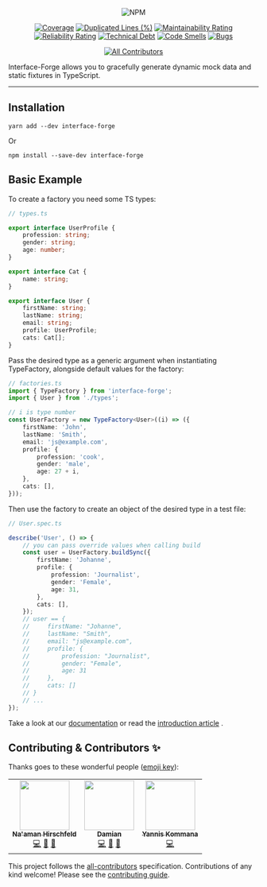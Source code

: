 <div align="center">

![NPM](https://img.shields.io/npm/l/interface-forge)

[![Coverage](https://sonarcloud.io/api/project_badges/measure?project=Goldziher_interface-forge&metric=coverage)](https://sonarcloud.io/summary/new_code?id=Goldziher_interface-forge)
[![Duplicated Lines (%)](https://sonarcloud.io/api/project_badges/measure?project=Goldziher_interface-forge&metric=duplicated_lines_density)](https://sonarcloud.io/summary/new_code?id=Goldziher_interface-forge)
[![Maintainability Rating](https://sonarcloud.io/api/project_badges/measure?project=Goldziher_interface-forge&metric=sqale_rating)](https://sonarcloud.io/summary/new_code?id=Goldziher_interface-forge)
[![Reliability Rating](https://sonarcloud.io/api/project_badges/measure?project=Goldziher_interface-forge&metric=reliability_rating)](https://sonarcloud.io/summary/new_code?id=Goldziher_interface-forge)
[![Technical Debt](https://sonarcloud.io/api/project_badges/measure?project=Goldziher_interface-forge&metric=sqale_index)](https://sonarcloud.io/summary/new_code?id=Goldziher_interface-forge)
[![Code Smells](https://sonarcloud.io/api/project_badges/measure?project=Goldziher_interface-forge&metric=code_smells)](https://sonarcloud.io/summary/new_code?id=Goldziher_interface-forge)
[![Bugs](https://sonarcloud.io/api/project_badges/measure?project=Goldziher_interface-forge&metric=bugs)](https://sonarcloud.io/summary/new_code?id=Goldziher_interface-forge)

[![All Contributors](https://img.shields.io/badge/all_contributors-3-orange.svg?style=flat-square)](#contributors-)

</div>

Interface-Forge allows you to gracefully generate dynamic mock data and static fixtures in TypeScript.

---

## Installation

```shell
yarn add --dev interface-forge
```

Or

```shell
npm install --save-dev interface-forge
```

## Basic Example

To create a factory you need some TS types:

```typescript
// types.ts

export interface UserProfile {
    profession: string;
    gender: string;
    age: number;
}

export interface Cat {
    name: string;
}

export interface User {
    firstName: string;
    lastName: string;
    email: string;
    profile: UserProfile;
    cats: Cat[];
}
```

Pass the desired type as a generic argument when instantiating TypeFactory, alongside default values for the factory:

```typescript
// factories.ts
import { TypeFactory } from 'interface-forge';
import { User } from './types';

// i is type number
const UserFactory = new TypeFactory<User>((i) => ({
    firstName: 'John',
    lastName: 'Smith',
    email: 'js@example.com',
    profile: {
        profession: 'cook',
        gender: 'male',
        age: 27 + i,
    },
    cats: [],
}));
```

Then use the factory to create an object of the desired type in a test file:

```typescript
// User.spec.ts

describe('User', () => {
    // you can pass override values when calling build
    const user = UserFactory.buildSync({
        firstName: 'Johanne',
        profile: {
            profession: 'Journalist',
            gender: 'Female',
            age: 31,
        },
        cats: [],
    });
    // user == {
    //     firstName: "Johanne",
    //     lastName: "Smith",
    //     email: "js@example.com",
    //     profile: {
    //         profession: "Journalist",
    //         gender: "Female",
    //         age: 31
    //     },
    //     cats: []
    // }
    // ...
});
```

Take a look at our [documentation](https://goldziher.github.io/interface-forge/) or read
the [introduction article](https://javascript.plainenglish.io/generating-test-data-and-fixtures-with-interface-forge-5a5548233aa5)
.

## Contributing & Contributors ✨

Thanks goes to these wonderful people ([emoji key](https://allcontributors.org/docs/en/emoji-key)):

<!-- ALL-CONTRIBUTORS-LIST:START - Do not remove or modify this section -->
<!-- prettier-ignore-start -->
<!-- markdownlint-disable -->
<table>
  <tr>
    <td align="center"><a href="https://www.linkedin.com/in/nhirschfeld/"><img src="https://avatars.githubusercontent.com/u/30733348?v=4?s=100" width="100px;" alt=""/><br /><sub><b>Na'aman Hirschfeld</b></sub></a><br /><a href="https://github.com/Na'aman Hirschfeld/Interface Forge/commits?author=Goldziher" title="Code">💻</a> <a href="https://github.com/Na'aman Hirschfeld/Interface Forge/commits?author=Goldziher" title="Documentation">📖</a> <a href="#maintenance-Goldziher" title="Maintenance">🚧</a></td>
    <td align="center"><a href="https://github.com/dkress59"><img src="https://avatars.githubusercontent.com/u/28515387?v=4?s=100" width="100px;" alt=""/><br /><sub><b>Damian</b></sub></a><br /><a href="https://github.com/Na'aman Hirschfeld/Interface Forge/commits?author=dkress59" title="Code">💻</a> <a href="https://github.com/Na'aman Hirschfeld/Interface Forge/commits?author=dkress59" title="Documentation">📖</a> <a href="#maintenance-dkress59" title="Maintenance">🚧</a></td>
    <td align="center"><a href="https://github.com/stuikomma"><img src="https://avatars.githubusercontent.com/u/2040603?v=4?s=100" width="100px;" alt=""/><br /><sub><b>Yannis Kommana</b></sub></a><br /><a href="https://github.com/Na'aman Hirschfeld/Interface Forge/commits?author=stuikomma" title="Code">💻</a></td>
  </tr>
</table>

<!-- markdownlint-restore -->
<!-- prettier-ignore-end -->

<!-- ALL-CONTRIBUTORS-LIST:END -->

This project follows the [all-contributors](https://github.com/all-contributors/all-contributors) specification.
Contributions of any kind welcome! Please see the [contributing guide](CONTRIBUTING.md).

